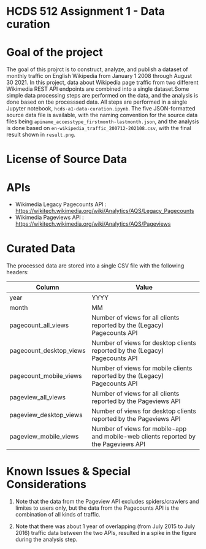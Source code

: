 # HCDS 512 Assignment 1 - Data curation

# Goal of the project
The goal of this projrct is to construct, analyze, and publish a dataset of monthly traffic on English Wikipedia from January 1 2008 through August 30 2021. In this project, data about Wikipedia page traffic from two different Wikimedia REST API endpoints are combined into a single dataset.Some simple data processing steps are performed on the data, and the analysis is done based on tbe processsed data. All steps are performed in a single Jupyter notebook, `hcds-a1-data-curation.ipynb`. The five JSON-formatted source data file is available, with the naming convention for the source data files being `apiname_accesstype_firstmonth-lastmonth.json`, and the analysis is done based on `en-wikipedia_traffic_200712-202108.csv`, with the final result shown in `result.png`.

# License of Source Data


# APIs
* Wikimedia Legacy Pagecounts API : https://wikitech.wikimedia.org/wiki/Analytics/AQS/Legacy_Pagecounts
* Wikimedia Pageviews API : https://wikitech.wikimedia.org/wiki/Analytics/AQS/Pageviews

# Curated Data

The processed data are stored into a single CSV file with the following headers:

| Column | Value | 
| ------ | ------ |
| year | YYYY | 
| month | MM | 
|pagecount_all_views| Number of views for all clients reported by the (Legacy) Pagecounts API |
|pagecount_desktop_views | Number of views for desktop clients reported by the (Legacy) Pagecounts API |
|pagecount_mobile_views	| Number of views for mobile clients reported by the (Legacy) Pagecounts API |
|pageview_all_views| Number of views for all clients reported by the Pageviews API |
|pageview_desktop_views| Number of views for desktop clients reported by the Pageviews API |
|pageview_mobile_views| Number of views for mobile-app and mobile-web clients reported by the Pageviews API |

# Known Issues & Special Considerations

1. Note that the data from the Pageview API excludes spiders/crawlers and limites to users only, but the data from the Pagecounts API is the combination of all kinds of traffic.

2. Note that there was about 1 year of overlapping (from July 2015 to July 2016) traffic data between the two APIs, resulted in a spike in the figure during the analysis step.
